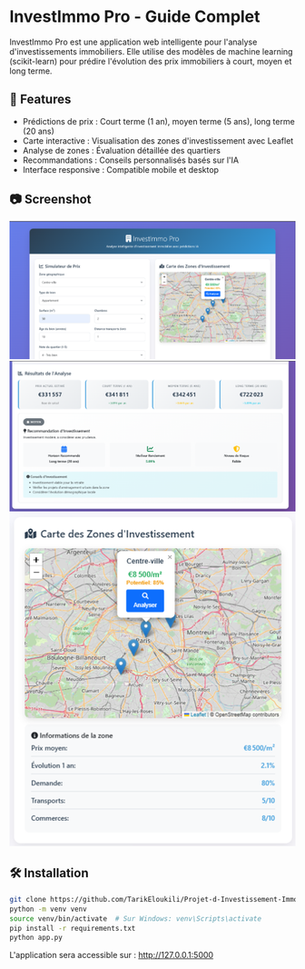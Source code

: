 #  InvestImmo Pro - Guide Complet

InvestImmo Pro est une application web intelligente pour l'analyse d'investissements immobiliers. Elle utilise des modèles de machine learning (scikit-learn) pour prédire l'évolution des prix immobiliers à court, moyen et long terme.
## 🚀 Features

- Prédictions de prix : Court terme (1 an), moyen terme (5 ans), long terme (20 ans)
- Carte interactive : Visualisation des zones d'investissement avec Leaflet
- Analyse de zones : Évaluation détaillée des quartiers
- Recommandations : Conseils personnalisés basés sur l'IA
- Interface responsive : Compatible mobile et desktop

## 📷 Screenshot

![App Screenshot](images/1.png)
![App Screenshot](images/2.png)
![App Screenshot](images/3.png)

## 🛠️ Installation

```bash
git clone https://github.com/TarikEloukili/Projet-d-Investissement-Immobilier-Interactif.git
python -m venv venv
source venv/bin/activate  # Sur Windows: venv\Scripts\activate
pip install -r requirements.txt
python app.py
```

L'application sera accessible sur : http://127.0.0.1:5000
